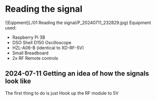 # Reading the signal
![Eqipment](./01 Reading the signal/P_20240711_232829.jpg)
Equipment used:
 - Raspberry Pi 3B
 - DSO Shell D150 Oscilloscope
 - HZL-A06-B (identical to XD-RF-5V)
 - Small Breadboard
 - 2x RF Remote controls

## 2024-07-11 Getting an idea of how the signals look like
The first thing to do is just Hook up the RF module to 5V 
